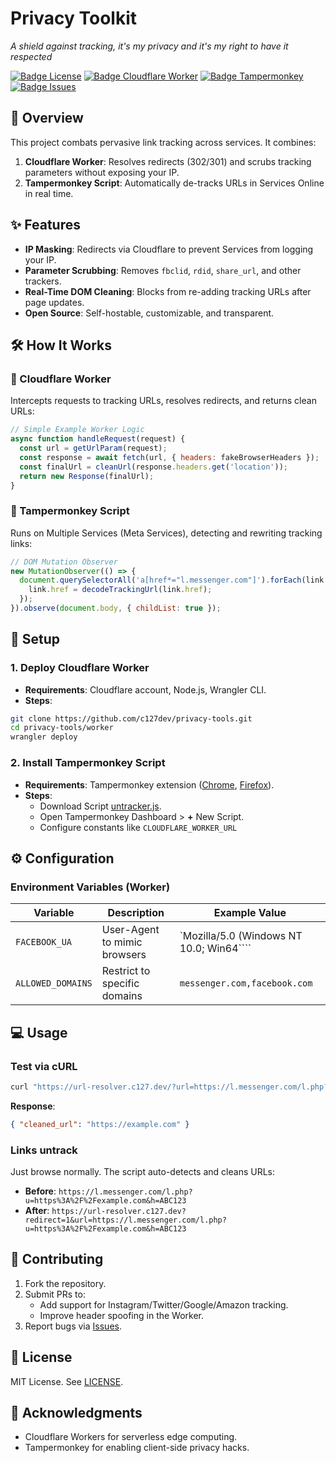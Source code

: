 # Privacy Toolkit  
*A shield against tracking, it's my privacy and it's my right to have it respected*  

[![Badge License]][License] 
[![Badge Cloudflare Worker]][Cloudflare Worker] 
[![Badge Tampermonkey]][Tampermonkey] 
[![Badge Issues]][Issues] 

## 📖 Overview  
This project combats pervasive link tracking across services. It combines:  
1. **Cloudflare Worker**: Resolves redirects (302/301) and scrubs tracking parameters without exposing your IP.  
2. **Tampermonkey Script**: Automatically de-tracks URLs in Services Online in real time.  

## ✨ Features  
- **IP Masking**: Redirects via Cloudflare to prevent Services from logging your IP.  
- **Parameter Scrubbing**: Removes `fbclid`, `rdid`, `share_url`, and other trackers.  
- **Real-Time DOM Cleaning**: Blocks from re-adding tracking URLs after page updates.  
- **Open Source**: Self-hostable, customizable, and transparent.  

## 🛠 How It Works  

### 🔗 Cloudflare Worker  
Intercepts requests to tracking URLs, resolves redirects, and returns clean URLs:  

```javascript  
// Simple Example Worker Logic
async function handleRequest(request) {  
  const url = getUrlParam(request);  
  const response = await fetch(url, { headers: fakeBrowserHeaders });  
  const finalUrl = cleanUrl(response.headers.get('location'));  
  return new Response(finalUrl);  
}
```  

### 🐒 Tampermonkey Script  
Runs on Multiple Services (Meta Services), detecting and rewriting tracking links:  

```javascript  
// DOM Mutation Observer  
new MutationObserver(() => {  
  document.querySelectorAll('a[href*="l.messenger.com"]').forEach(link => {  
    link.href = decodeTrackingUrl(link.href);  
  });  
}).observe(document.body, { childList: true });  
```  


## 🚀 Setup  

### 1. Deploy Cloudflare Worker  
- **Requirements**: Cloudflare account, Node.js, Wrangler CLI.  
- **Steps**:  

```bash  
git clone https://github.com/c127dev/privacy-tools.git  
cd privacy-tools/worker  
wrangler deploy  
```  

### 2. Install Tampermonkey Script  
- **Requirements**: Tampermonkey extension ([Chrome][Chrome Tampermonkey], [Firefox][Firefox Tampermonkey]).  
- **Steps**:  
  - Download Script [untracker.js][Untracker Script].  
  - Open Tampermonkey Dashboard > **+** New Script.  
  - Configure constants like `CLOUDFLARE_WORKER_URL`

## ⚙️ Configuration  

### Environment Variables (Worker)  
| Variable          | Description                          | Example Value                              |  
|-------------------|--------------------------------------|--------------------------------------------|  
| `FACEBOOK_UA`     | User-Agent to mimic browsers        | `Mozilla/5.0 (Windows NT 10.0; Win64````  |  
| `ALLOWED_DOMAINS` | Restrict to specific domains        | `messenger.com,facebook.com`              |  

## 💻 Usage  

### Test via cURL  
```bash  
curl "https://url-resolver.c127.dev/?url=https://l.messenger.com/l.php?u=https://example.com"  
```  
**Response**:  
```json  
{ "cleaned_url": "https://example.com" }  
```  

### Links untrack  
Just browse normally. The script auto-detects and cleans URLs:  
- **Before**: `https://l.messenger.com/l.php?u=https%3A%2F%2Fexample.com&h=ABC123`  
- **After**: `https://url-resolver.c127.dev?redirect=1&url=https://l.messenger.com/l.php?u=https%3A%2F%2Fexample.com&h=ABC123`  


## 🤝 Contributing  
1. Fork the repository.  
2. Submit PRs to:  
   - Add support for Instagram/Twitter/Google/Amazon tracking.  
   - Improve header spoofing in the Worker.  
3. Report bugs via [Issues].  

## 📜 License  
MIT License. See [LICENSE](LICENSE).  

## 🙌 Acknowledgments  
- Cloudflare Workers for serverless edge computing.  
- Tampermonkey for enabling client-side privacy hacks.  

<!----------------------------------------------------------------------------->
[License]: LICENSE
[Tampermonkey]: https://www.tampermonkey.net/
[Cloudflare Worker]: https://workers.cloudflare.com/
[Issues]: https://github.com/c127dev/privacy-tools/issues

[Untracker Script]: https://github.com/c127dev/privacy-tools/raw/refs/heads/main/tampermonkey/untracker.user.js

[Chrome Tampermonkey]: https://chrome.google.com/webstore/detail/tampermonkey/dhdgffkkebhmkfjojejmpbldmpobfkfo
[Firefox Tampermonkey]: https://addons.mozilla.org/en-US/firefox/addon/tampermonkey/

<!----------------------------------{ Badges }--------------------------------->

[Badge License]: https://img.shields.io/github/license/c127dev/privacy-tools
[Badge Cloudflare Worker]: https://img.shields.io/badge/Cloudflare-Workers-orange
[Badge Issues]: https://img.shields.io/github/issues/c127dev/privacy-tools
[Badge Tampermonkey]: https://img.shields.io/badge/Tampermonkey-Script-green